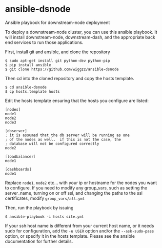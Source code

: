 ansible-dsnode
==============

Ansible playbook for downstream-node deployment

To deploy a downstream-node cluster, you can use this ansible playbook.  It will install downstream-node, downstream-dash, and the appropriate back end services to run those applications.

First, install git and ansible, and clone the repository

```
$ sudo apt-get install git python-dev python-pip
$ pip install ansible
$ git clone https://github.com/wiggzz/ansible-dsnode
```

Then cd into the cloned repository and copy the hosts template.

```
$ cd ansible-dsnode
$ cp hosts.template hosts
```

Edit the hosts template ensuring that the hosts you configure are listed:

```
[nodes]
node1
node2
node3

[dbserver]
; it is assumed that the db server will be running as one
; of the nodes as well.  if this is not the case, the 
; database will not be configured correctly
node2

[loadbalancer]
node1

[dashboards]
node1
```

Replace `node1`, `node2` etc... with your ip or hostname for the nodes you want to configure.  If you need to modify any group_vars, such as setting the server_name, turning on or off ssl, and changing the paths to the ssl certificates, modify `group_vars/all.yml`

Then, run the playbook by issuing

```
$ ansible-playbook -i hosts site.yml
```

If your ssh host name is different from your current host name, or it needs sudo for configuration, add the `-u USER` option and/or the `--ask-sudo-pass` option, or specify it in the hosts template.  Please see the ansible documentation for further details.

